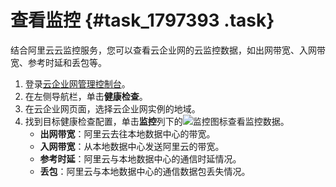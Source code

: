 # 查看监控 {#task_1797393 .task}

结合阿里云云监控服务，您可以查看云企业网的云监控数据，如出网带宽、入网带宽、参考时延和丢包等。

1.  登录[云企业网管理控制台](https://cen.console.aliyun.com/)。
2.  在左侧导航栏，单击**健康检查**。
3.  在云企业网页面，选择云企业网实例的地域。
4.  找到目标健康检查配置，单击**监控**列下的![监控图标](http://static-aliyun-doc.oss-cn-hangzhou.aliyuncs.com/assets/img/1423231/156678641856623_zh-CN.png)查看监控数据。 
    -   **出网带宽**：阿里云去往本地数据中心的带宽。
    -   **入网带宽**：从本地数据中心发送阿里云的带宽。
    -   **参考时延**：阿里云与本地数据中心的通信时延情况。
    -   **丢包**：阿里云与本地数据中心的通信数据包丢失情况。

